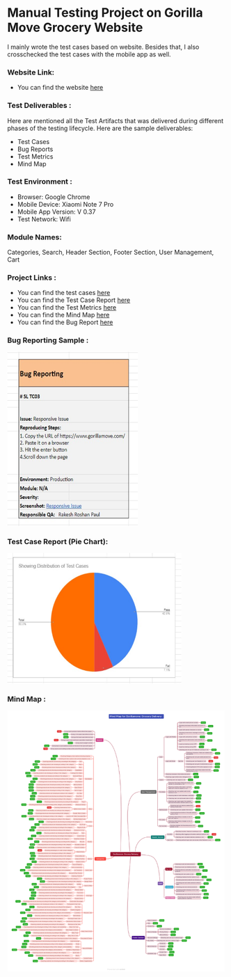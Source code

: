 # Manual Testing Project on Gorilla Move Grocery Website

I mainly wrote the test cases based on website. Besides that, I also crosschecked the test cases with the mobile app as well.

### Website Link:
- You can find the website [here](https://www.gorillamove.com/)

### Test Deliverables :
Here are mentioned all the Test Artifacts that was delivered during different phases of the testing lifecycle.
Here are the sample deliverables:

- Test Cases
- Bug Reports
- Test Metrics
- Mind Map

### Test Environment : 
- Browser: Google Chrome 
- Mobile Device: Xiaomi Note 7 Pro
- Mobile App Version: V 0.37
- Test Network: Wifi

### Module Names: 
Categories, Search, Header Section, Footer Section, User Management, Cart

### Project Links :
- You can find the test cases [here](https://docs.google.com/spreadsheets/d/1XdZ6A6kQ1RetJ5HoqL63Ja5C03ZZ6L33HBT6hjSa0XQ/edit?usp=sharing)
- You can find the Test Case Report [here](https://docs.google.com/spreadsheets/d/1XdZ6A6kQ1RetJ5HoqL63Ja5C03ZZ6L33HBT6hjSa0XQ/edit?usp=sharing)
- You can find the Test Metrics [here](https://docs.google.com/spreadsheets/d/1XdZ6A6kQ1RetJ5HoqL63Ja5C03ZZ6L33HBT6hjSa0XQ/edit?usp=sharing)
- You can find the Mind Map [here](https://github.com/Rakesh6430/Manual_Testing_Project_on_Gorilla_Move_Grocery/blob/main/Gorillamove_Grocery%20Delivery.png)
- You can find the Bug Report [here](https://docs.google.com/spreadsheets/d/1XdZ6A6kQ1RetJ5HoqL63Ja5C03ZZ6L33HBT6hjSa0XQ/edit?usp=sharing)

### Bug Reporting Sample :

<img src= "https://github.com/Rakesh6430/Manual_Testing_Project_on_Gorilla_Move_Grocery/blob/main/Bug%20Report%20Sample.jpg" height = "400" width="300" >

### Test Case Report (Pie Chart):

<img src= "https://github.com/Rakesh6430/Manual_Testing_Project_on_Gorilla_Move_Grocery/blob/main/Test%20Case%20Report%20Pie%20Chart.jpg" height = "300" width="400" >

### Mind Map :

<img src= "https://github.com/Rakesh6430/Manual_Testing_Project_on_Gorilla_Move_Grocery/blob/main/Gorillamove_Grocery%20Delivery.png" height = "600" width="500" >
